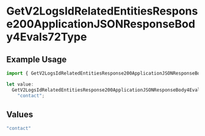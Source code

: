 # GetV2LogsIdRelatedEntitiesResponse200ApplicationJSONResponseBody4Evals72Type

## Example Usage

```typescript
import { GetV2LogsIdRelatedEntitiesResponse200ApplicationJSONResponseBody4Evals72Type } from "orq-poc-typescript-multi-env-version/models/operations";

let value:
  GetV2LogsIdRelatedEntitiesResponse200ApplicationJSONResponseBody4Evals72Type =
    "contact";
```

## Values

```typescript
"contact"
```